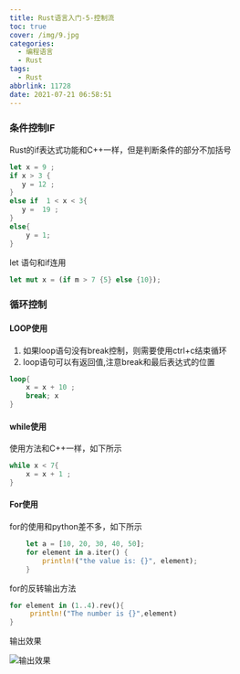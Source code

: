 ```yaml
---
title: Rust语言入门-5-控制流
toc: true
cover: /img/9.jpg
categories:
  - 编程语言
  - Rust
tags:
  - Rust
abbrlink: 11728
date: 2021-07-21 06:58:51
---
```

### **条件控制IF**

  Rust的if表达式功能和C++一样，但是判断条件的部分不加括号<!-- more -->  

  ```rust
  let x = 9 ;
  if x > 3 {
     y = 12 ;
  }
  else if  1 < x < 3{
     y =  19 ; 
  }
  else{
      y = 1;
  }
  ```

let 语句和if连用

```rust
let mut x = (if m > 7 {5} else {10});
```

### **循环控制**

#### **LOOP使用**

1. 如果loop语句没有break控制，则需要使用ctrl+c结束循环
2. loop语句可以有返回值,注意break和最后表达式的位置

```rust
loop{
    x = x + 10 ;
    break; x
}
```

#### **while使用**

使用方法和C++一样，如下所示

```rust
while x < 7{
    x = x + 1 ;
}
```

#### For使用

for的使用和python差不多，如下所示

```rust
    let a = [10, 20, 30, 40, 50];
    for element in a.iter() {
        println!("the value is: {}", element);
    }
```

for的反转输出方法

```rust
for element in (1..4).rev(){
     println!("The number is {}",element)
}
```

输出效果

![输出效果](/img/r2.jpg)



